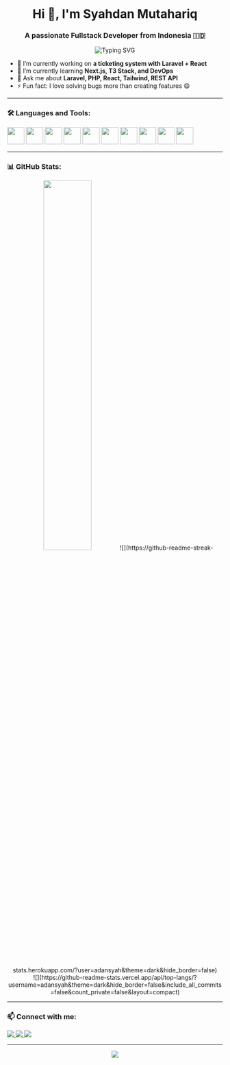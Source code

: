 <h1 align="center">Hi 👋, I'm Syahdan Mutahariq</h1>
<h3 align="center">A passionate Fullstack Developer from Indonesia 🇮🇩</h3>


<p align="center">
  <img src="https://readme-typing-svg.herokuapp.com?font=Fira+Code&size=22&pause=1000&center=true&vCenter=true&width=500&lines=Fullstack+Developer;Laravel+%2B+React+Enthusiast;Open+Source+Contributor" alt="Typing SVG" />
</p>

- 🔭 I’m currently working on **a ticketing system with Laravel + React**
- 🌱 I’m currently learning **Next.js, T3 Stack, and DevOps**
- 💬 Ask me about **Laravel, PHP, React, Tailwind, REST API**
- ⚡ Fun fact: I love solving bugs more than creating features 😄

---

### 🛠️ Languages and Tools:
<p align="left">
  <img src="https://cdn.jsdelivr.net/gh/devicons/devicon/icons/php/php-original.svg" width="40" />
<img src="https://cdn.jsdelivr.net/gh/devicons/devicon/icons/laravel/laravel-original.svg" width="40" />
  <img src="https://cdn.jsdelivr.net/gh/devicons/devicon/icons/javascript/javascript-original.svg" width="40" />
  <img src="https://cdn.jsdelivr.net/gh/devicons/devicon/icons/react/react-original.svg" width="40" />
  <img src="https://cdn.jsdelivr.net/gh/devicons/devicon/icons/nextjs/nextjs-original.svg" width="40" />
  <img src="https://cdn.jsdelivr.net/gh/devicons/devicon/icons/mysql/mysql-original.svg" width="40" />
  <img src="https://cdn.jsdelivr.net/gh/devicons/devicon/icons/nodejs/nodejs-original.svg" width="40" />
  <img src="https://cdn.jsdelivr.net/gh/devicons/devicon/icons/git/git-original.svg" width="40" />
  <img src="https://cdn.jsdelivr.net/gh/devicons/devicon/icons/docker/docker-original.svg" width="40" />
  <img src="https://cdn.jsdelivr.net/gh/devicons/devicon/icons/figma/figma-original.svg" width="40" />
</p>

---

### 📊 GitHub Stats:
<p align="center">
  <img src="https://github-readme-stats.vercel.app/api?username=adansyah&show_icons=true&theme=tokyonight" width="47%" />
  ![](https://github-readme-streak-stats.herokuapp.com/?user=adansyah&theme=dark&hide_border=false)<br/>
![](https://github-readme-stats.vercel.app/api/top-langs/?username=adansyah&theme=dark&hide_border=false&include_all_commits=false&count_private=false&layout=compact)
</p>

---

### 📫 Connect with me:
<p>
  <a href="https://www.linkedin.com/in/adansyah/" target="_blank">
    <img src="https://img.shields.io/badge/LinkedIn-0077B5?style=for-the-badge&logo=linkedin" />
  </a>
  <a href="mailto:adansyah225@gmail.com">
    <img src="https://img.shields.io/badge/Gmail-D14836?style=for-the-badge&logo=gmail" />
  </a>
  <a href="https://my-portfolio-syahdan.vercel.app/" target="_blank">
    <img src="https://img.shields.io/badge/Website-000?style=for-the-badge&logo=About.me&logoColor=white" />
  </a>
</p>

---

<!-- Tampilkan kontribusi graf -->
<p align="center">
  <img src="https://github-readme-activity-graph.vercel.app/graph?username=adansyah&theme=tokyo-night" />
</p>
